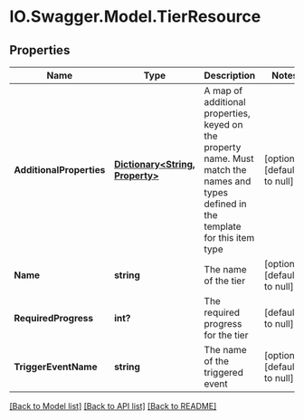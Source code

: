 # IO.Swagger.Model.TierResource
## Properties

Name | Type | Description | Notes
------------ | ------------- | ------------- | -------------
**AdditionalProperties** | [**Dictionary&lt;String, Property&gt;**](Property.md) | A map of additional properties, keyed on the property name.  Must match the names and types defined in the template for this item type | [optional] [default to null]
**Name** | **string** | The name of the tier | [optional] [default to null]
**RequiredProgress** | **int?** | The required progress for the tier | [default to null]
**TriggerEventName** | **string** | The name of the triggered event | [optional] [default to null]

[[Back to Model list]](../README.md#documentation-for-models) [[Back to API list]](../README.md#documentation-for-api-endpoints) [[Back to README]](../README.md)


